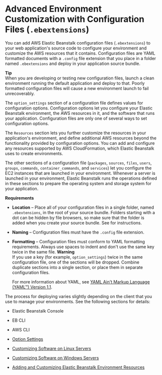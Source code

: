 # Advanced Environment Customization with Configuration Files \(`.ebextensions`\)<a name="ebextensions"></a>

You can add AWS Elastic Beanstalk configuration files \(`.ebextensions`\) to your web application's source code to configure your environment and customize the AWS resources that it contains\. Configuration files are YAML formatted documents with a `.config` file extension that you place in a folder named `.ebextensions` and deploy in your application source bundle\.

**Tip**  
When you are developing or testing new configuration files, launch a clean environment running the default application and deploy to that\. Poorly formatted configuration files will cause a new environment launch to fail unrecoverably\.

The `option_settings` section of a configuration file defines values for configuration options\. Configuration options let you configure your Elastic Beanstalk environment, the AWS resources in it, and the software that runs your application\. Configuration files are only one of several ways to set configuration options\.

The `Resources` section lets you further customize the resources in your application's environment, and define additional AWS resources beyond the functionality provided by configuration options\. You can add and configure any resources supported by AWS CloudFormation, which Elastic Beanstalk uses to create environments\.

The other sections of a configuration file \(`packages`, `sources`, `files`, `users`, `groups`, `commands`, `container_commands`, and `services`\) let you configure the EC2 instances that are launched in your environment\. Whenever a server is launched in your environment, Elastic Beanstalk runs the operations defined in these sections to prepare the operating system and storage system for your application\.

**Requirements**

+ **Location** – Place all of your configuration files in a single folder, named `.ebextensions`, in the root of your source bundle\. Folders starting with a dot can be hidden by file browsers, so make sure that the folder is added when you create your source bundle\. See  for instructions\.

+ **Naming** – Configuration files must have the `.config` file extension\.

+ **Formatting** – Configuration files must conform to YAML formatting requirements\. Always use spaces to indent and don't use the same key twice in the same file\.
**Warning**  
If you use a key \(for example, `option_settings`\) twice in the same configuration file, one of the sections will be dropped\. Combine duplicate sections into a single section, or place them in separate configuration files\.

  For more information about YAML, see [YAML Ain't Markup Language \(YAML™\) Version 1\.1](http://yaml.org/spec/current.html)\.

The process for deploying varies slightly depending on the client that you use to manage your environments\. See the following sections for details:

+ Elastic Beanstalk Console

+ EB CLI

+ AWS CLI


+ [Option Settings](ebextensions-optionsettings.md)
+ [Customizing Software on Linux Servers](customize-containers-ec2.md)
+ [Customizing Software on Windows Servers](customize-containers-windows-ec2.md)
+ [Adding and Customizing Elastic Beanstalk Environment Resources](environment-resources.md)
